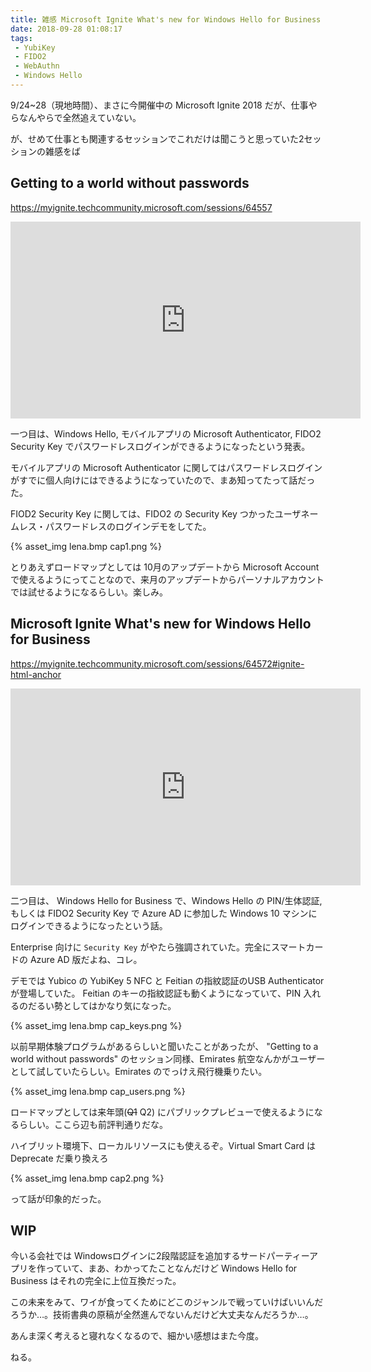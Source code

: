 ```yaml
---
title: 雑感 Microsoft Ignite What's new for Windows Hello for Business
date: 2018-09-28 01:08:17
tags:
 - YubiKey
 - FIDO2
 - WebAuthn
 - Windows Hello
---
```


9/24~28（現地時間）、まさに今開催中の Microsoft Ignite 2018 だが、仕事やらなんやらで全然追えていない。

が、せめて仕事とも関連するセッションでこれだけは聞こうと思っていた2セッションの雑感をば

<!-- more -->

## Getting to a world without passwords

<https://myignite.techcommunity.microsoft.com/sessions/64557>
<iframe width="560" height="315" src="https://www.youtube.com/embed/Au7spkRcDFU" frameborder="0" allow="autoplay; encrypted-media" allowfullscreen></iframe>

一つ目は、Windows Hello, モバイルアプリの Microsoft Authenticator, FIDO2 Security Key でパスワードレスログインができるようになったという発表。

モバイルアプリの Microsoft Authenticator に関してはパスワードレスログインがすでに個人向けにはできるようになっていたので、まあ知ってたって話だった。

FIOD2 Security Key に関しては、FIDO2 の Security Key つかったユーザネームレス・パスワードレスのログインデモをしてた。

{% asset_img lena.bmp cap1.png %}

とりあえずロードマップとしては 10月のアップデートから Microsoft Account で使えるようにってことなので、来月のアップデートからパーソナルアカウントでは試せるようになるらしい。楽しみ。

## Microsoft Ignite What's new for Windows Hello for Business
<https://myignite.techcommunity.microsoft.com/sessions/64572#ignite-html-anchor>

<iframe width="560" height="315" src="https://www.youtube.com/embed/FxDx2yk05Nw" frameborder="0" allow="autoplay; encrypted-media" allowfullscreen></iframe>

二つ目は、 Windows Hello for Business で、Windows Hello の PIN/生体認証,もしくは FIDO2 Security Key で Azure AD に参加した Windows 10 マシンにログインできるようになったという話。

Enterprise 向けに `Security Key` がやたら強調されていた。完全にスマートカードの Azure AD 版だよね、コレ。

デモでは Yubico の YubiKey 5 NFC と Feitian の指紋認証のUSB Authenticator が登場していた。
Feitian のキーの指紋認証も動くようになっていて、PIN 入れるのだるい勢としてはかなり気になった。

{% asset_img lena.bmp cap_keys.png %}

以前早期体験プログラムがあるらしいと聞いたことがあったが、 "Getting to a world without passwords" のセッション同様、Emirates 航空なんかがユーザーとして試していたらしい。Emirates のでっけえ飛行機乗りたい。

{% asset_img lena.bmp cap_users.png %}

ロードマップとしては来年頭(~~Q1~~ Q2) にパブリックプレビューで使えるようになるらしい。ここら辺も前評判通りだな。

ハイブリット環境下、ローカルリソースにも使えるぞ。Virtual Smart Card は Deprecate だ乗り換えろ

{% asset_img lena.bmp cap2.png %}

って話が印象的だった。

## WIP

今いる会社では Windowsログインに2段階認証を追加するサードパーティーアプリを作っていて、まあ、わかってたことなんだけど Windows Hello for Business はそれの完全に上位互換だった。

この未来をみて、ワイが食ってくためにどこのジャンルで戦っていけばいいんだろうか…。技術書典の原稿が全然進んでないんだけど大丈夫なんだろうか…。

あんま深く考えると寝れなくなるので、細かい感想はまた今度。

ねる。